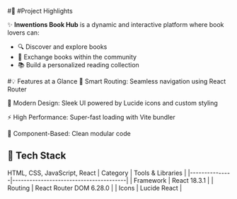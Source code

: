 #🌟 #Project Highlights

✨ **Inwentions Book Hub** is a dynamic and interactive platform where book lovers can:

- 🔍 Discover and explore books
- 🔁 Exchange books within the community
- 📚 Build a personalized reading collection


#💡 Features at a Glance
🧠 Smart Routing: Seamless navigation using React Router

📖 Modern Design: Sleek UI powered by Lucide icons and custom styling

⚡ High Performance: Super-fast loading with Vite bundler

🧩 Component-Based: Clean modular code



## 🚀 Tech Stack

HTML, CSS, JavaScript, React
| Category      | Tools & Libraries                     |
|---------------|----------------------------------------|
| Framework     | React 18.3.1                           |
| Routing       | React Router DOM 6.28.0                |
| Icons         | Lucide React                           |


